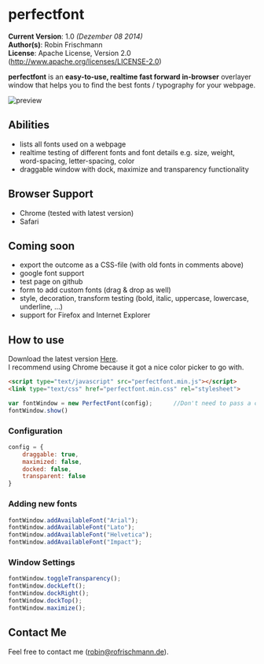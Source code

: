 
# perfectfont #
**Current Version**: 1.0 *(Dezember 08 2014)*   
**Author(s)**: Robin Frischmann   
**License**: Apache License, Version 2.0 (http://www.apache.org/licenses/LICENSE-2.0)

**perfectfont** is an **easy-to-use, realtime fast forward in-browser** overlayer window that helps you to find the best fonts / typography for your webpage.

![preview](http://i59.tinypic.com/2mfhzdv.png)

## Abilities ##
* lists all fonts used on a webpage
* realtime testing of different fonts and font details e.g. size, weight, word-spacing, letter-spacing, color
* draggable window with dock, maximize and transparency functionality
    
## Browser Support ##
* Chrome (tested with latest version)
* Safari

## Coming soon ##
* export the outcome as a CSS-file (with old fonts in comments above)
* google font support 
* test page on github
* form to add custom fonts (drag & drop as well)
* style, decoration, transform testing (bold, italic, uppercase, lowercase, underline, ...)
* support for Firefox and Internet Explorer

## How to use ##
Download the latest version [Here](https://github.com/rofrischmann/perfectfont/releases/download/v1.0/perfectfont_1.0.zip).   
I recommend using Chrome because it got a nice color picker to go with. 
```html
<script type="text/javascript" src="perfectfont.min.js"></script>
<link type="text/css" href="perfectfont.min.css" rel="stylesheet">
``` 
   
```javascript
var fontWindow = new PerfectFont(config);      //Don't need to pass a config
fontWindow.show()
```

### Configuration ###
```javascript
config = {    
    draggable: true,
    maximized: false,
    docked: false,
    transparent: false
}
```

### Adding new fonts ###
```javascript
fontWindow.addAvailableFont("Arial");
fontWindow.addAvailableFont("Lato");
fontWindow.addAvailableFont("Helvetica");
fontWindow.addAvailableFont("Impact");
```

### Window Settings ###
```javascript
fontWindow.toggleTransparency();
fontWindow.dockLeft();
fontWindow.dockRight();
fontWindow.dockTop();
fontWindow.maximize();
```

## Contact Me ##

Feel free to contact me ([robin@rofrischmann.de](mailto:robin@rofrischmann.de)).
 

